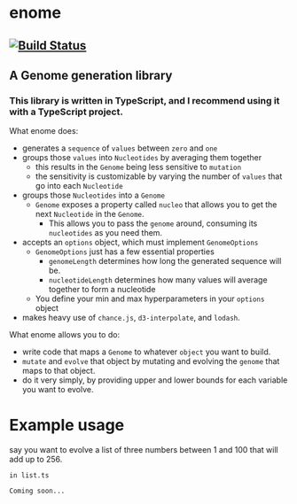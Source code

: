 # enome 
## [![Build Status](https://travis-ci.org/fiberwire/enome.svg?branch=master)](https://travis-ci.org/fiberwire/enome)
## A Genome generation library

### This library is written in TypeScript, and I recommend using it with a TypeScript project.

What enome does:
- generates a `sequence` of `values` between `zero` and `one`
- groups those `values` into `Nucleotides` by averaging them together
  - this results in the `Genome` being less sensitive to `mutation`
  - the sensitivity is customizable by varying the number of `values` that go into each `Nucleotide`
- groups those `Nucleotides` into a `Genome`
  - `Genome` exposes a property called `nucleo` that allows you to get the next `Nucleotide` in the `Genome`.
    - This allows you to pass the `genome` around, consuming its `nucleotides` as you need them.
- accepts an `options` object, which must implement `GenomeOptions`
  - `GenomeOptions` just has a few essential properties
    - `genomeLength` determines how long the generated sequence will be.
    - `nucleotideLength` determines how many values will average together to form a nucleotide
  - You define your min and max hyperparameters in your `options` object
- makes heavy use of `chance.js`, `d3-interpolate`, and `lodash`.

What enome allows you to do:
 - write code that maps a `Genome` to whatever `object` you want to build.
 - `mutate` and `evolve` that object by mutating and evolving the `genome` that maps to that object.
 - do it very simply, by providing upper and lower bounds for each variable you want to evolve.


 # Example usage
 say you want to evolve a list of three numbers between 1 and 100 that will add up to 256.


`in list.ts`


`
Coming soon...
`

